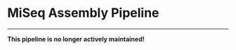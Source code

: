 # MiSeq Assembly Pipeline
--------------------------

**This pipeline is no longer actively maintained!**

